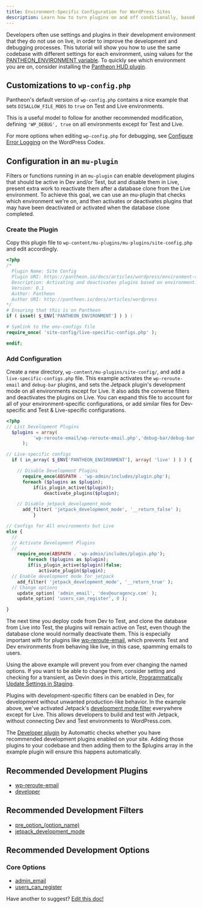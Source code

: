 ```yaml
---
title: Environment-Specific Configuration for WordPress Sites
description: Learn how to turn plugins on and off conditionally, based on the environment they are running on.
---
```

Developers often use settings and plugins in their development environment that they do not use on live, in order to improve the development and debugging processes. This tutorial will show you how to use the same codebase with different settings for each environment, using values for the [PANTHEON_ENVIRONMENT variable](/docs/articles/sites/code/reading-pantheon-environment-configuration/).
To quickly see which environment you are on, consider installing the [Pantheon HUD plugin](https://wordpress.org/plugins/pantheon-hud/).

## Customizations to `wp-config.php`

Pantheon's default version of `wp-config.php` contains a nice example that sets `DISALLOW_FILE_MODS` to `true` on Test and Live environments.
<script src="https://gist-it.appspot.com/https://github.com/pantheon-systems/wordpress/blob/master/wp-config.php?footer=minimal&slice=79:83"></script>

This is a useful model to follow for another recommended modification, defining `'WP_DEBUG', true` on all environments except for Test and Live.
<script src="https://gist-it.appspot.com/https://github.com/pantheon-systems/pantheon-settings-examples/blob/master/wordpress/wp_debug_dev.wp-config.php?footer=minimal"></script>

For more options when editing `wp-config.php` for debugging, see [Configure Error Logging](https://codex.wordpress.org/Editing_wp-config.php#Configure_Error_Logging) on the WordPress Codex.

## Configuration in an `mu-plugin`
Filters or functions running in an `mu-plugin` can enable development plugins that should be active in Dev and/or Test, but and disable them in Live, present extra work to reactivate them after a database clone from the Live environment. To achieve this goal, we can use an mu-plugin that checks which environment we're on, and then activates or deactivates plugins that may have been deactivated or activated when the database clone completed.

### Create the Plugin

Copy this plugin file to `wp-content/mu-plugins/mu-plugins/site-config.php` and edit accordingly.

```php
<?php
/*
  Plugin Name: Site Config
  Plugin URI: https://pantheon.io/docs/articles/wordpress/environment-specific-config
  Description: Activating and deactivates plugins based on environment.
  Version: 0.1
  Author: Pantheon
  Author URI: http://pantheon.io/docs/articles/wordpress
*/
# Ensuring that this is on Pantheon
if ( isset( $_ENV['PANTHEON_ENVIRONMENT'] ) ) :

# Symlink to the env-configs file
require_once( 'site-config/live-specific-configs.php' );

endif;

```

### Add Configuration
Create a new directory, `wp-content/mu-plugins/site-config/`, and add a `live-specific-configs.php` file. This example activates the `wp-reroute-email` and `debug-bar` plugins, and sets the Jetpack plugin's development mode on all environments except for Live. It also adds the converse filters and deactivates the plugins on Live. You can expand this file to account for all of your environment-specific configurations, or add similar files for Dev-specific and Test & Live-specific configurations.

```php
<?php
// List Development Plugins
  $plugins = array(
          'wp-reroute-email/wp-reroute-email.php','debug-bar/debug-bar.php','developer/developer.php'
      );

// Live-specific configs
  if ( in_array( $_ENV['PANTHEON_ENVIRONMENT'], array( 'live' ) ) ) {

    // Disable Development Plugins
      require_once(ABSPATH . 'wp-admin/includes/plugin.php');
      foreach ($plugins as $plugin);
          if(is_plugin_active($plugin));
              deactivate_plugins($plugin);

    // Disable jetpack_development_mode
      add_filter( 'jetpack_development_mode', '__return_false' );
          }

// Configs for All environments but Live
else {
  //
  // Activate Development Plugins
  //
    require_once(ABSPATH . 'wp-admin/includes/plugin.php');
        foreach ($plugins as $plugin);
        if(is_plugin_active($plugin))false;
            activate_plugin($plugin);
  // Enable development mode for jetpack
    add_filter( 'jetpack_development_mode', '__return_true' );
  // Change options
    update_option( 'admin_email', 'dev@ouragency.com' );
    update_option( 'users_can_register', 0 );

}

```

The next time you deploy code from Dev to Test, and clone the database from Live into Test, the plugins will remain active on Test, even though the database clone would normally deactivate them. This is especially important with for plugins like [wp-reroute-email](https://wordpress.org/plugins/wp-reroute-email/), which prevents Test and Dev environments from behaving like live, in this case, spamming emails to users.

Using the above example will prevent you from ever changing the named options. If you want to be able to change them, consider setting and checking for a transient, as Devin does in this article, [Programmatically Update Settings in Staging](http://wptheming.com/2015/08/programmatically-update-staging-settings/).

Plugins with development-specific filters can be enabled in Dev, for development without unwanted production-like behavior. In the example above, we've activated Jetpack's [development mode filter](http://jetpack.me/support/development-mode/) everywhere except for Live. This allows developers to build and test with Jetpack, without connecting Dev and Test environments to WordPress.com.

The [Developer plugin](https://wordpress.org/plugins/developer/) by Automattic checks whether you have recommended development plugins enabled on your site. Adding those plugins to your codebase and then adding them to the $plugins array in the example plugin will ensure this happens automatically.

## Recommended Development Plugins

- [wp-reroute-email](https://wordpress.org/plugins/wp-reroute-email/)
- [developer](https://wordpress.org/plugins/developer/)

## Recommended Development Filters

- [pre_option_(option_name)](https://codex.wordpress.org/Plugin_API/Filter_Reference/pre_option_(option_name))
- [jetpack_development_mode](http://jetpack.me/support/development-mode/)

## Recommended Development Options
### Core Options
- [admin_email]()
- [users_can_register]()

Have another to suggest? [Edit this doc!](https://github.com/pantheon-systems/documentation/edit/master/source/docs/articles/wordpress/environment-specific-config-mu-plugin.md)
